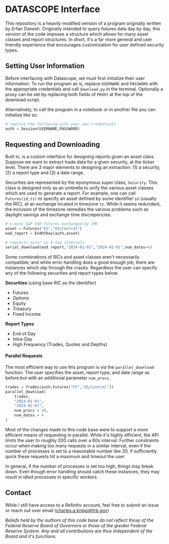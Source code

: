# DATASCOPE Interface

This repository is a heavily modified version of a program originally written by Erfan Danesh. Originally intended to query futures data day by day, this version of the code imposes a structure which allows for many asset classes and report structures. In short, it's a far more general and user friendly experience that encourages customization for user defined security types.

## Setting User Information

Before interfacing with Datascope, we must first initialize their user information. To run the program as is, replace `USERNAME` and `PASSWORD` with the appropriate credentials and call `download.py` in the terminal. Optionally a proxy can be set by replacing both fields of `PROXY` at the top of the download script.

Alternatively, to call the program in a notebook or in another file you can initialize like so:

```python
# replace the following with your own credentials
auth = Session(USERNAME,PASSWORD)
```

## Requesting and Downloading

Built in, is a custom interface for designing reports given an asset class. Suppose we want to extract trade data for a given security, at the ticker level. There are 3 major elements to designing an extraction: (1) a security, (2) a report type and (3) a date range.

Securities are represented by the eponymous super class, `Security`. This class is designed only as an umbrella to unify the various asset classes which are used to generate a report. For example, one can call `Futures(id,tz)` to specify an asset defined by some identifier `id` (usually the RIC), at an exchange located in timezone `tz`. While it seems redundant, the inclusion of the timezone remedies the various problems such as daylight savings and exchange time discrepencies.

```python
# e-mini S&P 500 futures exchanged by CME
asset = Futures("ES","US/Central")
eod_report = EndOfDay(auth,asset)

# requests occur in 4 day intervals 
serial_download(eod_report,"2024-01-01","2024-02-01",num_dates=4)
```

Some combinations of RICs and asset classes aren't necessarily compatible; and while error handling does a good enough job, there are instances which slip through the cracks. Regardless the user can specify any of the following securities and report types below.

**Securities** (using base RIC as the identifier)
- Futures
- Options
- Equity
- Treasury
- Fixed Income


**Report Types**
- End of Day
- Intra-Day
- High Frequency (Trades, Quotes and Depths)

#### Parallel Requests

The most efficient way to use this program is via the `parallel_download` function. The user specifies the asset, report type, and date range as before but with an additional parameter `num_procs`.

```python
trades = Trades(auth,Futures("FF","US/Central"))
parallel_download(
    trades,
    "2024-01-01",
    "2024-02-01",
    num_procs = 20,
    num_dates = 4
)
```

Most of the changes made to this code base were to support a more efficient means of requesting in parallel. While it's highly efficient, the API limits the user to roughly 200 calls over a 60s interval. Further constraints occur when making too many requests in a similar interval, even if the number of processes is set to a reasonable number like 30, if sufficiently quick these requests hit a maximum and timeout the user.

In general, if the number of processes is set too high, things may break down. Even though error handling should catch these instances, they may result in idled processes in specific workers.

## Contact

While I still have access to a Refinitiv account, feel free to submit an issue or reach out over email (charles.a.knipp@frb.gov)

*Beliefs held by the authors of this code base do not reflect those of the Federal Reserve Board of Governors or those of the greater Federal Reserve System. Any and all contributions are thus independent of the Board and it's functions.*